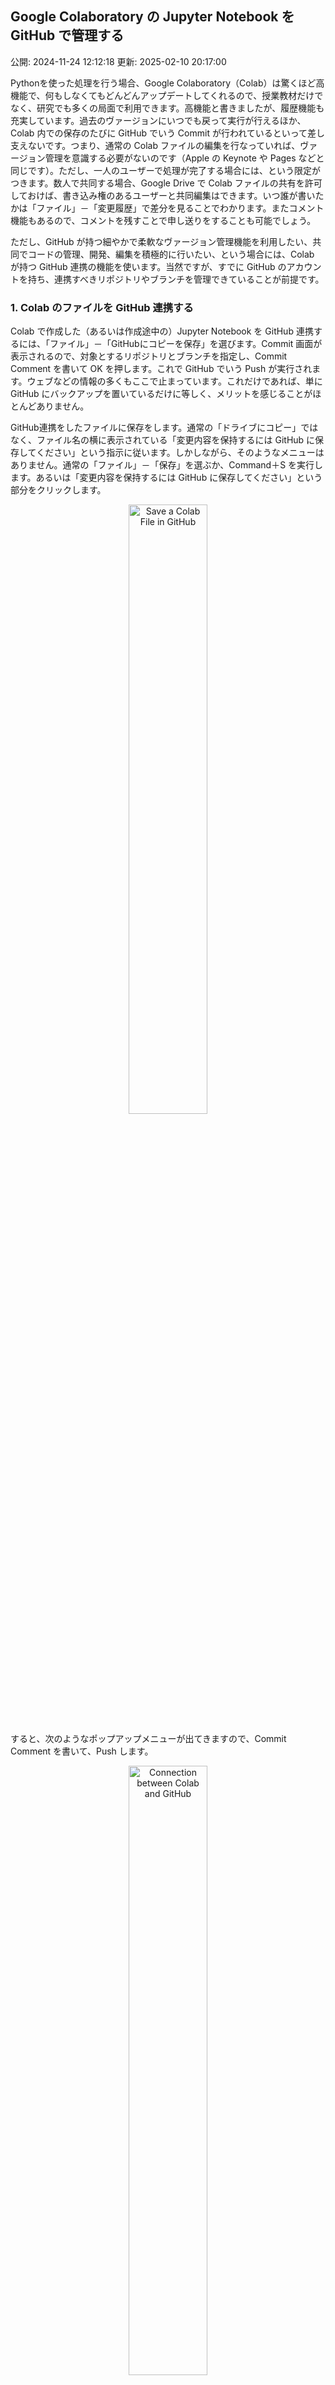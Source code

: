 ## Google Colaboratory の Jupyter Notebook を GitHub で管理する

公開: 2024-11-24 12:12:18
更新: 2025-02-10 20:17:00



Pythonを使った処理を行う場合、Google Colaboratory（Colab）は驚くほど高機能で、何もしなくてもどんどんアップデートしてくれるので、授業教材だけでなく、研究でも多くの局面で利用できます。高機能と書きましたが、履歴機能も充実しています。過去のヴァージョンにいつでも戻って実行が行えるほか、Colab 内での保存のたびに GitHub でいう Commit が行われているといって差し支えないです。つまり、通常の Colab ファイルの編集を行なっていれば、ヴァージョン管理を意識する必要がないのです（Apple の Keynote や Pages などと同じです）。ただし、一人のユーザーで処理が完了する場合には、という限定がつきます。数人で共同する場合、Google Drive で Colab ファイルの共有を許可しておけば、書き込み権のあるユーザーと共同編集はできます。いつ誰が書いたかは「ファイル」－「変更履歴」で差分を見ることでわかります。またコメント機能もあるので、コメントを残すことで申し送りをすることも可能でしょう。

ただし、GitHub が持つ細やかで柔軟なヴァージョン管理機能を利用したい、共同でコードの管理、開発、編集を積極的に行いたい、という場合には、Colab が持つ GitHub 連携の機能を使います。当然ですが、すでに GitHub のアカウントを持ち、連携すべきリポジトリやブランチを管理できていることが前提です。

### 1. Colab のファイルを GitHub 連携する

Colab で作成した（あるいは作成途中の）Jupyter Notebook を GitHub 連携するには、「ファイル」－「GitHubにコピーを保存」を選びます。Commit 画面が表示されるので、対象とするリポジトリとブランチを指定し、Commit Comment を書いて OK を押します。これで GitHub でいう Push が実行されます。ウェブなどの情報の多くもここで止まっています。これだけであれば、単に GitHub にバックアップを置いているだけに等しく、メリットを感じることがほとんどありません。

GitHub連携をしたファイルに保存をします。通常の「ドライブにコピー」ではなく、ファイル名の横に表示されている「変更内容を保持するには GitHub に保存してください」という指示に従います。しかしながら、そのようなメニューはありません。通常の「ファイル」－「保存」を選ぶか、Command＋S を実行します。あるいは「変更内容を保持するには GitHub に保存してください」という部分をクリックします。

<div style="text-align: center;">
  <img src="https://www.gesw.org/img/memo/SaveColabFile2GitHub.png" alt="Save a Colab File in GitHub" width="50%">
</div>

すると、次のようなポップアップメニューが出てきますので、Commit Comment を書いて、Push します。

<div style="text-align: center;">
  <img src="https://www.gesw.org/img/memo/Colab2GitHub.png" alt="Connection between Colab and GitHub" width="50%">
</div>

自動保存はできません。ただし、頻繁に保存を行うとそのたびに Commit → Push が行われてしまいます。履歴管理の面であまり複雑にしたくないということと書いたものをこまめに保存したいということが両立しません。それだけでなく、毎回保存した GitHub 上のファイルを新規のタブを開いてくれてしまいます。煩わしく感じます。


### 2. GitHub 連携した Colab ファイルを VSCode で編集する

細かすぎる Commit を整理したり、誤りを廃棄したりするなどの作業はローカルにクローンを作成するほうがよいでしょう。

GitHub Desktop などでローカルにクローンを作成します。VSCodeでそのディレクトリを開き、Jupyter Notebook をそのまま編集しても構いません。あるいは、「Open in Colab」のボタンをクリックして Google Colab で編集してもよいです。ファイルの入出力があるような Notebook では互換性がないので、実行は Colab で行うこととし、VSCode ではそれ以外の編集や実行を行うとスマートでしょう。対象のディレクトリにTerminalでも移動すれば、`git reset` や Commit、ファイルの追加など一連の作業ができるようになります。

似たようなことを考えている人はあちこちにいらっしゃるようです。
[5. Google colab, GitHub, VSCodeの連携](https://programmingforever.hatenablog.com/entry/2024/08/01/131311)

